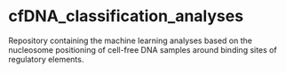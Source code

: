 # cfDNA_classification_analyses
Repository containing the machine learning analyses based on the nucleosome positioning of cell-free DNA samples around binding sites of regulatory elements.
